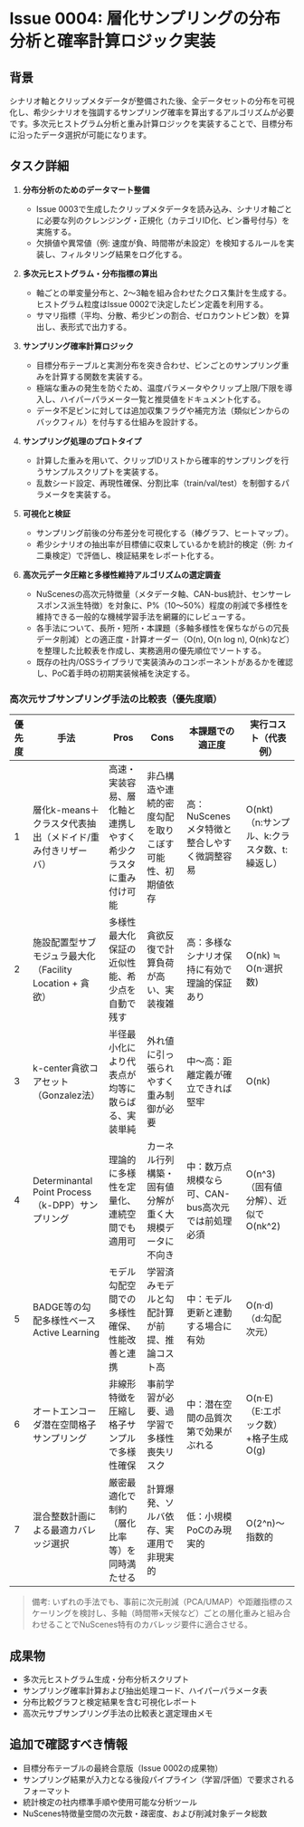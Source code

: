 # Issue 0004: 層化サンプリングの分布分析と確率計算ロジック実装

## 背景
シナリオ軸とクリップメタデータが整備された後、全データセットの分布を可視化し、希少シナリオを強調するサンプリング確率を算出するアルゴリズムが必要です。多次元ヒストグラム分析と重み計算ロジックを実装することで、目標分布に沿ったデータ選択が可能になります。

## タスク詳細
1. **分布分析のためのデータマート整備**
   - Issue 0003で生成したクリップメタデータを読み込み、シナリオ軸ごとに必要な列のクレンジング・正規化（カテゴリID化、ビン番号付与）を実施する。
   - 欠損値や異常値（例: 速度が負、時間帯が未設定）を検知するルールを実装し、フィルタリング結果をログ化する。
2. **多次元ヒストグラム・分布指標の算出**
   - 軸ごとの単変量分布と、2〜3軸を組み合わせたクロス集計を生成する。ヒストグラム粒度はIssue 0002で決定したビン定義を利用する。
   - サマリ指標（平均、分散、希少ビンの割合、ゼロカウントビン数）を算出し、表形式で出力する。
3. **サンプリング確率計算ロジック**
   - 目標分布テーブルと実測分布を突き合わせ、ビンごとのサンプリング重みを計算する関数を実装する。
   - 極端な重みの発生を防ぐため、温度パラメータやクリップ上限/下限を導入し、ハイパーパラメータ一覧と推奨値をドキュメント化する。
   - データ不足ビンに対しては追加収集フラグや補完方法（類似ビンからのバックフィル）を付与する仕組みを設計する。
4. **サンプリング処理のプロトタイプ**
   - 計算した重みを用いて、クリップIDリストから確率的サンプリングを行うサンプルスクリプトを実装する。
   - 乱数シード設定、再現性確保、分割比率（train/val/test）を制御するパラメータを実装する。
5. **可視化と検証**
   - サンプリング前後の分布差分を可視化する（棒グラフ、ヒートマップ）。
   - 希少シナリオの抽出率が目標値に収束しているかを統計的検定（例: カイ二乗検定）で評価し、検証結果をレポート化する。

6. **高次元データ圧縮と多様性維持アルゴリズムの選定調査**
   - NuScenesの高次元特徴量（メタデータ軸、CAN-bus統計、センサーレスポンス派生特徴）を対象に、P%（10〜50%）程度の削減で多様性を維持できる一般的な機械学習手法を網羅的にレビューする。
   - 各手法について、長所・短所・本課題（多軸多様性を保ちながらの冗長データ削減）との適正度・計算オーダー（O(n), O(n log n), O(nk)など）を整理した比較表を作成し、実務適用の優先順位でソートする。
   - 既存の社内/OSSライブラリで実装済みのコンポーネントがあるかを確認し、PoC着手時の初期実装候補を決定する。

### 高次元サブサンプリング手法の比較表（優先度順）

| 優先度 | 手法 | Pros | Cons | 本課題での適正度 | 実行コスト（代表例） |
| --- | --- | --- | --- | --- | --- |
| 1 | 層化k-means＋クラスタ代表抽出（メドイド/重み付きリザーバ） | 高速・実装容易、層化軸と連携しやすく希少クラスタに重み付け可能 | 非凸構造や連続的密度勾配を取りこぼす可能性、初期値依存 | 高：NuScenesメタ特徴と整合しやすく微調整容易 | O(nkt)（n:サンプル、k:クラスタ数、t:繰返し） |
| 2 | 施設配置型サブモジュラ最大化（Facility Location + 貪欲） | 多様性最大化保証の近似性能、希少点を自動で残す | 貪欲反復で計算負荷が高い、実装複雑 | 高：多様なシナリオ保持に有効で理論的保証あり | O(nk) ≒ O(n·選択数) |
| 3 | k-center貪欲コアセット（Gonzalez法） | 半径最小化により代表点が均等に散らばる、実装単純 | 外れ値に引っ張られやすく重み制御が必要 | 中〜高：距離定義が確立できれば堅牢 | O(nk) |
| 4 | Determinantal Point Process（k-DPP）サンプリング | 理論的に多様性を定量化、連続空間でも適用可 | カーネル行列構築・固有値分解が重く大規模データに不向き | 中：数万点規模なら可、CAN-bus高次元では前処理必須 | O(n^3)（固有値分解）、近似でO(nk^2) |
| 5 | BADGE等の勾配多様性ベースActive Learning | モデル勾配空間での多様性確保、性能改善と連携 | 学習済みモデルと勾配計算が前提、推論コスト高 | 中：モデル更新と連動する場合に有効 | O(n·d)（d:勾配次元） |
| 6 | オートエンコーダ潜在空間格子サンプリング | 非線形特徴を圧縮し格子サンプルで多様性確保 | 事前学習が必要、過学習で多様性喪失リスク | 中：潜在空間の品質次第で効果がぶれる | O(n·E)（E:エポック数）+格子生成O(g) |
| 7 | 混合整数計画による最適カバレッジ選択 | 厳密最適化で制約（層化比率等）を同時満たせる | 計算爆発、ソルバ依存、実運用で非現実的 | 低：小規模PoCのみ現実的 | O(2^n)〜指数的 |

> 備考: いずれの手法でも、事前に次元削減（PCA/UMAP）や距離指標のスケーリングを検討し、多軸（時間帯×天候など）ごとの層化重みと組み合わせることでNuScenes特有のカバレッジ要件に適合させる。

## 成果物
- 多次元ヒストグラム生成・分布分析スクリプト
- サンプリング確率計算および抽出処理コード、ハイパーパラメータ表
- 分布比較グラフと検定結果を含む可視化レポート
- 高次元サブサンプリング手法の比較表と選定理由メモ


## 追加で確認すべき情報
- 目標分布テーブルの最終合意版（Issue 0002の成果物）
- サンプリング結果が入力となる後段パイプライン（学習/評価）で要求されるフォーマット
- 統計検定の社内標準手順や使用可能な分析ツール
- NuScenes特徴量空間の次元数・疎密度、および削減対象データ総数